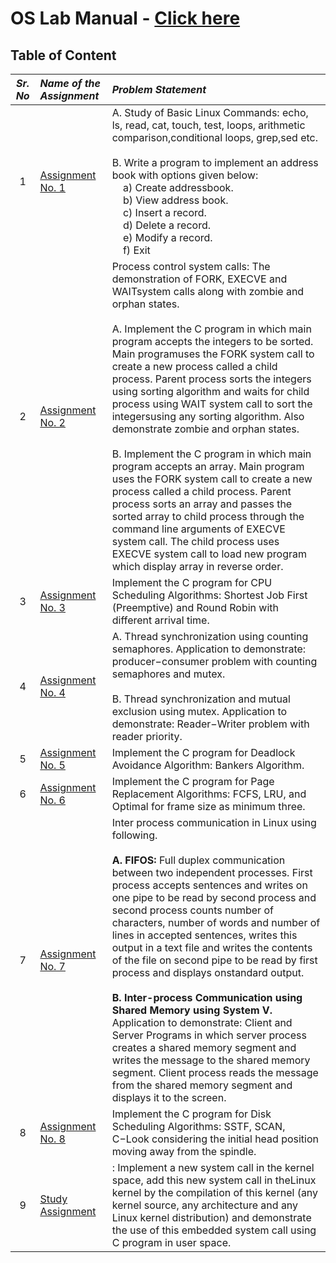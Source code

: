 # OS Lab Manual - [Click here](oslabmanual.pdf)

## Table of Content

| _Sr. No_ | _Name of the Assignment_             | _Problem Statement_                                                                                                                                                                                                                                                                                                                                                                                                                                                                                                                                                                                                                                                                                                                                                                                                                                                                                                           |
| :------: | :----------------------------------- | :---------------------------------------------------------------------------------------------------------------------------------------------------------------------------------------------------------------------------------------------------------------------------------------------------------------------------------------------------------------------------------------------------------------------------------------------------------------------------------------------------------------------------------------------------------------------------------------------------------------------------------------------------------------------------------------------------------------------------------------------------------------------------------------------------------------------------------------------------------------------------------------------------------------------------- |
|    1     | [Assignment No. 1](Assignment-01)    | A. Study of Basic Linux Commands: echo, ls, read, cat, touch, test, loops, arithmetic comparison,conditional loops, grep,sed etc.<br><br> B. Write a program to implement an address book with options given below:<br>&nbsp;&nbsp;&nbsp;&nbsp;a) Create addressbook.<br>&nbsp;&nbsp;&nbsp;&nbsp;b) View address book.<br>&nbsp;&nbsp;&nbsp;&nbsp;c) Insert a record.<br>&nbsp;&nbsp;&nbsp;&nbsp;d) Delete a record.<br>&nbsp;&nbsp;&nbsp;&nbsp;e) Modify a record.<br>&nbsp;&nbsp;&nbsp;&nbsp;f) Exit                                                                                                                                                                                                                                                                                                                                                                                                                        |
|    2     | [Assignment No. 2](Assignment-02)    | Process control system calls: The demonstration of FORK, EXECVE and WAITsystem calls along with zombie and orphan states.<br><br>A. Implement the C program in which main program accepts the integers to be sorted. Main programuses the FORK system call to create a new process called a child process. Parent process sorts the integers using sorting algorithm and waits for child process using WAIT system call to sort the integersusing any sorting algorithm. Also demonstrate zombie and orphan states.<br><br>B. Implement the C program in which main program accepts an array. Main program uses the FORK system call to create a new process called a child process. Parent process sorts an array and passes the sorted array to child process through the command line arguments of EXECVE system call. The child process uses EXECVE system call to load new program which display array in reverse order. |
|    3     | [Assignment No. 3](Assignment-03)    | Implement the C program for CPU Scheduling Algorithms: Shortest Job First (Preemptive) and Round Robin with different arrival time.                                                                                                                                                                                                                                                                                                                                                                                                                                                                                                                                                                                                                                                                                                                                                                                           |
|    4     | [Assignment No. 4](Assignment-04)    | A. Thread synchronization using counting semaphores. Application to demonstrate: producer−consumer problem with counting semaphores and mutex.<br><br>B. Thread synchronization and mutual exclusion using mutex. Application to demonstrate: Reader−Writer problem with reader priority.                                                                                                                                                                                                                                                                                                                                                                                                                                                                                                                                                                                                                                     |
|    5     | [Assignment No. 5](Assignment-05)    | Implement the C program for Deadlock Avoidance Algorithm: Bankers Algorithm.                                                                                                                                                                                                                                                                                                                                                                                                                                                                                                                                                                                                                                                                                                                                                                                                                                                  |
|    6     | [Assignment No. 6](Assignment-06)    | Implement the C program for Page Replacement Algorithms: FCFS, LRU, and Optimal for frame size as minimum three.                                                                                                                                                                                                                                                                                                                                                                                                                                                                                                                                                                                                                                                                                                                                                                                                              |
|    7     | [Assignment No. 7](Assignment-07)    | Inter process communication in Linux using following.<br><br>**A. FIFOS:** Full duplex communication between two independent processes. First process accepts sentences and writes on one pipe to be read by second process and second process counts number of characters, number of words and number of lines in accepted sentences, writes this output in a text file and writes the contents of the file on second pipe to be read by first process and displays onstandard output.<br><br>**B. Inter-process Communication using Shared Memory using System V.** Application to demonstrate: Client and Server Programs in which server process creates a shared memory segment and writes the message to the shared memory segment. Client process reads the message from the shared memory segment and displays it to the screen.                                                                                      |
|    8     | [Assignment No. 8](Assignment-08)    | Implement the C program for Disk Scheduling Algorithms: SSTF, SCAN, C−Look considering the initial head position moving away from the spindle.                                                                                                                                                                                                                                                                                                                                                                                                                                                                                                                                                                                                                                                                                                                                                                                |
|    9     | [Study Assignment](Study-Assignment) | : Implement a new system call in the kernel space, add this new system call in theLinux kernel by the compilation of this kernel (any kernel source, any architecture and any Linux kernel distribution) and demonstrate the use of this embedded system call using C program in user space.                                                                                                                                                                                                                                                                                                                                                                                                                                                                                                                                                                                                                                  |
